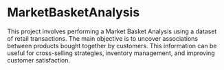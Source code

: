 # MarketBasketAnalysis
This project involves performing a Market Basket Analysis using a dataset of retail transactions. The main objective is to uncover associations between products bought together by customers. This information can be useful for cross-selling strategies, inventory management, and improving customer satisfaction.
